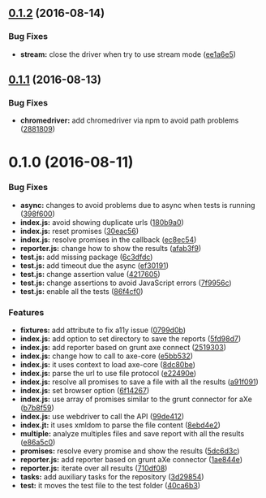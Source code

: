 <a name="0.1.2"></a>
## [0.1.2](https://github.com/felixzapata/gulp-axe-core/compare/0.1.1...v0.1.2) (2016-08-14)


### Bug Fixes

* **stream:** close the driver when try to use stream mode ([ee1a6e5](https://github.com/felixzapata/gulp-axe-core/commit/ee1a6e5))



<a name="0.1.1"></a>
## [0.1.1](https://github.com/felixzapata/gulp-axe-core/compare/0.1.0...v0.1.1) (2016-08-13)


### Bug Fixes

* **chromedriver:** add chromedriver via npm to avoid path problems ([2881809](https://github.com/felixzapata/gulp-axe-core/commit/2881809))



<a name="0.1.0"></a>
# 0.1.0 (2016-08-11)


### Bug Fixes

* **async:** changes to avoid problems due to async when tests is running ([398f600](https://github.com/felixzapata/gulp-axe-core/commit/398f600))
* **index.js:** avoid showing duplicate urls ([180b9a0](https://github.com/felixzapata/gulp-axe-core/commit/180b9a0))
* **index.js:** reset promises ([30eac56](https://github.com/felixzapata/gulp-axe-core/commit/30eac56))
* **index.js:** resolve promises in the callback ([ec8ec54](https://github.com/felixzapata/gulp-axe-core/commit/ec8ec54))
* **reporter.js:** change how to show the results ([afab3f9](https://github.com/felixzapata/gulp-axe-core/commit/afab3f9))
* **test.js:** add missing package ([6c3dfdc](https://github.com/felixzapata/gulp-axe-core/commit/6c3dfdc))
* **test.js:** add timeout due the async ([ef30191](https://github.com/felixzapata/gulp-axe-core/commit/ef30191))
* **test.js:** change assertion value ([4217605](https://github.com/felixzapata/gulp-axe-core/commit/4217605))
* **test.js:** change assertions to avoid JavaScript errors ([7f9956c](https://github.com/felixzapata/gulp-axe-core/commit/7f9956c))
* **test.js:** enable all the tests ([86f4cf0](https://github.com/felixzapata/gulp-axe-core/commit/86f4cf0))


### Features

* **fixtures:** add attribute to fix a11y issue ([0799d0b](https://github.com/felixzapata/gulp-axe-core/commit/0799d0b))
* **index.js:** add option to set directory to save the reports ([5fd98d7](https://github.com/felixzapata/gulp-axe-core/commit/5fd98d7))
* **index.js:** add reporter based on grunt axe connect ([2519303](https://github.com/felixzapata/gulp-axe-core/commit/2519303))
* **index.js:** change how to call to axe-core ([e5bb532](https://github.com/felixzapata/gulp-axe-core/commit/e5bb532))
* **index.js:** it uses context to load axe-core ([8dc80be](https://github.com/felixzapata/gulp-axe-core/commit/8dc80be))
* **index.js:** parse the url to use file protocol ([e22490e](https://github.com/felixzapata/gulp-axe-core/commit/e22490e))
* **index.js:** resolve all promises to save a file with all the results ([a91f091](https://github.com/felixzapata/gulp-axe-core/commit/a91f091))
* **index.js:** set browser option ([6f14267](https://github.com/felixzapata/gulp-axe-core/commit/6f14267))
* **index.js:** use array of promises similar to the grunt connector for aXe ([b7b8f59](https://github.com/felixzapata/gulp-axe-core/commit/b7b8f59))
* **index.js:** use webdriver to call the API ([99de412](https://github.com/felixzapata/gulp-axe-core/commit/99de412))
* **index.jt:** it uses xmldom to parse the file content ([8ebd4e2](https://github.com/felixzapata/gulp-axe-core/commit/8ebd4e2))
* **multiple:** analyze multiples files and save report with all the results ([e86a5c0](https://github.com/felixzapata/gulp-axe-core/commit/e86a5c0))
* **promises:** resolve every promise and show the results ([5dc6d3c](https://github.com/felixzapata/gulp-axe-core/commit/5dc6d3c))
* **reporter.js:** add reporter based on grunt aXe connector ([1ae844e](https://github.com/felixzapata/gulp-axe-core/commit/1ae844e))
* **reporter.js:** iterate over all results ([710df08](https://github.com/felixzapata/gulp-axe-core/commit/710df08))
* **tasks:** add auxiliary tasks for the repository ([3d29854](https://github.com/felixzapata/gulp-axe-core/commit/3d29854))
* **test:** it moves the test file to the test folder ([40ca6b3](https://github.com/felixzapata/gulp-axe-core/commit/40ca6b3))



